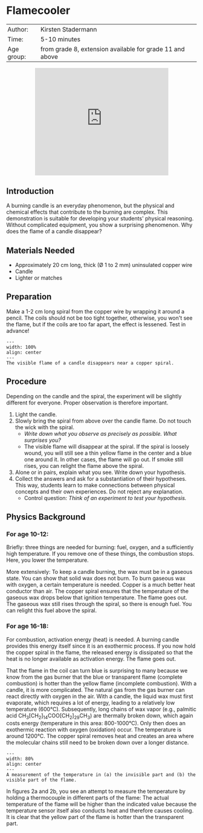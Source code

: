 # Flamecooler

<table style="width: 100%; border-collapse: collapse; border: none;">
    <tr style="background-color: var(--background-color);">  
        <td style="text-align: left; padding: 3px; border: none; color: var(--text-color)">Author:</td>
        <td style="text-align: left; padding: 3px; border: none; color: var(--text-color)">Kirsten Stadermann</td>
    </tr>
    <tr style="background-color: var(--background-color);"> 
        <td style="text-align: left; padding: 3px; border: none; color: var(--text-color)">Time:</td>
        <td style="text-align: left; padding: 3px; border: none; color: var(--text-color)">5-10 minutes</td>
    </tr>
    <tr style="background-color: var(--background-color);"> 
        <td style="text-align: left; padding: 3px; border: none; color: var(--text-color)">Age group:</td>
        <td style="text-align: left; padding: 3px; border: none; color: var(--text-color)">from grade 8, extension available for grade 11 and above</td>
    </tr>
</table>

<div style="display: flex; justify-content: center;">
    <div style="position: relative; width: 70%; height: 0; padding-bottom: 56.25%;">
        <iframe
            src="https://www.youtube.com/embed/_B-6FgQ3EUY?si=pTQrlHRDux4NxuPb"
            style="position: absolute; top: 0; left: 0; width: 100%; height: 100%;"
            frameborder="0"
            allow="accelerometer; autoplay; clipboard-write; encrypted-media; gyroscope; picture-in-picture"
            allowfullscreen
        ></iframe>
    </div>
</div>

## Introduction
A burning candle is an everyday phenomenon, but the physical and chemical effects that contribute to the burning are complex. This demonstration is suitable for developing your students' physical reasoning. Without complicated equipment, you show a surprising phenomenon. Why does the flame of a candle disappear?

## Materials Needed
- Approximately 20 cm long, thick (Ø 1 to 2 mm) uninsulated copper wire
- Candle
- Lighter or matches

## Preparation
Make a 1-2 cm long spiral from the copper wire by wrapping it around a pencil. The coils should not be too tight together, otherwise, you won't see the flame, but if the coils are too far apart, the effect is lessened. Test in advance!

```{figure} demo60_figure1.jpg
---
width: 100%
align: center
---
The visible flame of a candle disappears near a copper spiral.
```

## Procedure
Depending on the candle and the spiral, the experiment will be slightly different for everyone. Proper observation is therefore important.
1. Light the candle. 
2. Slowly bring the spiral from above over the candle flame. Do not touch the wick with the spiral. 
    - *Write down what you observe as precisely as possible. What surprises you?* 
    - The visible flame will disappear at the spiral. If the spiral is loosely wound, you will still see a thin yellow flame in the center and a blue one around it. In other cases, the flame will go out. If smoke still rises, you can relight the flame above the spiral.
4. Alone or in pairs, explain what you see. Write down your hypothesis. 
5. Collect the answers and ask for a substantiation of their hypotheses. This way, students learn to make connections between physical concepts and their own experiences. Do not reject any explanation. 
    - Control question: *Think of an experiment to test your hypothesis.*

## Physics Background
### For age 10-12:
Briefly: three things are needed for burning: fuel, oxygen, and a sufficiently high temperature. If you remove one of these things, the combustion stops. Here, you lower the temperature.

More extensively: To keep a candle burning, the wax must be in a gaseous state. You can show that solid wax does not burn. To burn gaseous wax with oxygen, a certain temperature is needed. Copper is a much better heat conductor than air. The copper spiral ensures that the temperature of the gaseous wax drops below that ignition temperature. The flame goes out. The gaseous wax still rises through the spiral, so there is enough fuel. You can relight this fuel above the spiral.

### For age 16-18:
For combustion, activation energy (heat) is needed. A burning candle provides this energy itself since it is an exothermic process. If you now hold the copper spiral in the flame, the released energy is dissipated so that the heat is no longer available as activation energy. The flame goes out.

That the flame in the coil can turn blue is surprising to many because we know from the gas burner that the blue or transparent flame (complete combustion) is hotter than the yellow flame (incomplete combustion). With a candle, it is more complicated. The natural gas from the gas burner can react directly with oxygen in the air. With a candle, the liquid wax must first evaporate, which requires a lot of energy, leading to a relatively low temperature (600°C). Subsequently, long chains of wax vapor (e.g., palmitic acid $\text{CH}_3[\text{CH}_2]_{14}\text{COO}[\text{CH}_2]_{29}\text{CH}_3$) are thermally broken down, which again costs energy (temperature in this area: 800-1000°C). Only then does an exothermic reaction with oxygen (oxidation) occur. The temperature is around 1200°C. The copper spiral removes heat and creates an area where the molecular chains still need to be broken down over a longer distance.

```{figure} demo60_figure2.jpg
---
width: 80%
align: center
---
A measurement of the temperature in (a) the invisible part and (b) the visible part of the flame.
```

In figures 2a and 2b, you see an attempt to measure the temperature by holding a thermocouple in different parts of the flame: The actual temperature of the flame will be higher than the indicated value because the temperature sensor itself also conducts heat and therefore causes cooling. It is clear that the yellow part of the flame is hotter than the transparent part.
